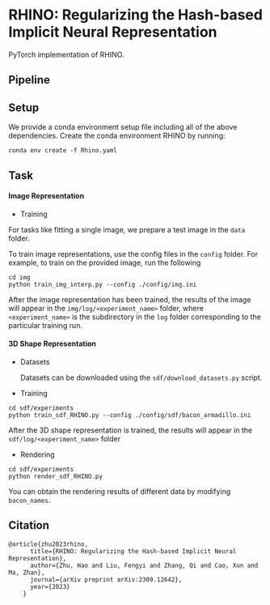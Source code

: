 # RHINO: Regularizing the Hash-based Implicit Neural Representation

PyTorch implementation of RHINO.

## Pipeline

## Setup

We provide a conda environment setup file including all of the above dependencies. Create the conda environment RHINO by running:

    conda env create -f Rhino.yaml

## Task

#### Image Representation

- Training

For tasks like fitting a single image, we prepare a test image in the `data` folder.

To train image representations, use the config files in the `config` folder. For example, to train on the provided image, run the following

    cd img
    python train_img_interp.py --config ./config/img.ini

After the image representation has been trained, the results of the image will appear in the `img/log/<experiment_name>` folder, where `<experiment_name>` is the subdirectory in the `log` folder corresponding to the particular training run.

#### 3D Shape Representation

- Datasets

  &#x20;Datasets can be downloaded using the `sdf/download_datasets.py` script.

- Training

<!---->

    cd sdf/experiments
    python train_sdf_RHINO.py --config ./config/sdf/bacon_armadillo.ini

After the 3D shape representation is trained, the results will appear in the `sdf/log/<experiment_name>` folder

- Rendering

<!---->

    cd sdf/experiments
    python render_sdf_RHINO.py

You can obtain the rendering results of different data by modifying `bacon_names`.

## Citation

    @article{zhu2023rhino,
          title={RHINO: Regularizing the Hash-based Implicit Neural Representation},
          author={Zhu, Hao and Liu, Fengyi and Zhang, Qi and Cao, Xun and Ma, Zhan},
          journal={arXiv preprint arXiv:2309.12642},
          year={2023}
        }
